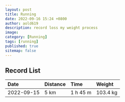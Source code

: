 ```yaml
---
layout: post
title: Running
date: 2022-09-16 15:24 +0800
author: aold619
description: record loss my weight process
image:
category: [Running]
tags: [running]
published: true
sitemap: false
---
```


## Record List

| Date       | Distance  | Time      | Weight   |
| :---       | :---      | :---      | :---     |
| 2022-09-15 | 5 km      | 1 h 45 m  | 103.4 kg |
